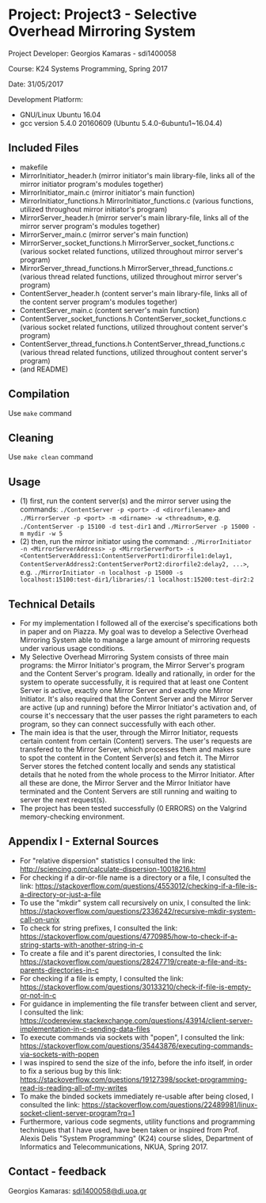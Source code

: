 # Project: Project3 - Selective Overhead Mirroring System

Project Developer: Georgios Kamaras - sdi1400058

Course: K24 Systems Programming, Spring 2017

Date: 31/05/2017

Development Platform:
*	GNU/Linux Ubuntu 16.04
*	gcc version 5.4.0 20160609 (Ubuntu 5.4.0-6ubuntu1~16.04.4)

## Included Files
*	makefile
*	MirrorInitiator_header.h (mirror initiator's main library-file, links all of the
	mirror initiator program's modules together)
*	MirrorInitiator_main.c (mirror initiator's main function)
*	MirrorInitiator_functions.h MirrorInitiator_functions.c (various functions, utilized throughout
	mirror initiator's program)
*	MirrorServer_header.h (mirror server's main library-file, links all of the
	mirror server program's modules together)
*	MirrorServer_main.c (mirror server's main function)
*	MirrorServer_socket_functions.h MirrorServer_socket_functions.c (various socket related functions,
	utilized throughout mirror server's program)
*	MirrorServer_thread_functions.h MirrorServer_thread_functions.c (various thread related functions,
	utilized throughout mirror server's program)
*	ContentServer_header.h (content server's main library-file, links all of the
	content server program's modules together)
*	ContentServer_main.c (content server's main function)
*	ContentServer_socket_functions.h ContentServer_socket_functions.c (various socket related functions,
	utilized throughout content server's program)
*	ContentServer_thread_functions.h ContentServer_thread_functions.c (various thread related functions,
	utilized throughout content server's program)
*	(and README)

## Compilation
Use ```make``` command

## Cleaning
Use ```make clean``` command

## Usage
*	(1) first, run the content server(s) and the mirror server using the commands: ```./ContentServer -p <port> -d <dirorfilename>``` and ```./MirrorServer -p <port> -m <dirname> -w <threadnum>```,
	e.g. ```./ContentServer -p 15100 -d test-dir1``` and ```./MirrorServer -p 15000 -m mydir -w 5```
*	(2) then, run the mirror initiator using the command: ```./MirrorInitiator -n <MirrorServerAddress> -p <MirrorServerPort> -s <ContentServerAddress1:ContentServerPort1:dirorfile1:delay1, ContentServerAddress2:ContentServerPort2:dirorfile2:delay2, ...>```,
	e.g. ```./MirrorInitiator -n localhost -p 15000 -s localhost:15100:test-dir1/libraries/:1 localhost:15200:test-dir2:2```

## Technical Details
*	For my implementation I followed all of the exercise's specifications both in paper and on Piazza.
	My goal was to develop a Selective Overhead Mirroring System able to manage a large amount of
	mirroring requests under various usage conditions.
*	My Selective Overhead Mirroring System consists of three main programs: the Mirror Initiator's program,
	the Mirror Server's program and the Content Server's program. Ideally and rationally, in order for the
	system to operate successfully, it is required that at least one Content Server is active, exactly one
	Mirror Server and exactly one Mirror Initiator. It's also required that the Content Server and the Mirror
	Server are active (up and running) before the Mirror Initiator's activation and, of course it's neccessary
	that the user passes the right parameters to each program, so they can connect successfully with each
	other.
*	The main idea is that the user, through the Mirror Initiator, requests certain content from certain
	(Content) servers. The user's requests are transfered to the Mirror Server, which processes them and
	makes sure to spot the content in the Content Server(s) and fetch it. The Mirror Server stores the fetched
	content locally and sends any statistical details that he noted from the whole process to the Mirror Initiator.
	After all these are done, the Mirror Server and the Mirror Initiator have terminated and the Content Servers
	are still running and waiting to server the next request(s).
*	The project has been tested successfully (0 ERRORS) on the Valgrind memory-checking environment.

## Appendix I - External Sources
*	For "relative dispersion" statistics I consulted the link: http://sciencing.com/calculate-dispersion-10018216.html
*	For checking if a dir-or-file name is a directory or a file, I consulted the link:
	https://stackoverflow.com/questions/4553012/checking-if-a-file-is-a-directory-or-just-a-file
*	To use the "mkdir" system call recursively on unix, I consulted the link:
	https://stackoverflow.com/questions/2336242/recursive-mkdir-system-call-on-unix
*	To check for string prefixes, I consulted the link:
	https://stackoverflow.com/questions/4770985/how-to-check-if-a-string-starts-with-another-string-in-c
*	To create a file and it's parent directories, I consulted the link:
	https://stackoverflow.com/questions/28247719/create-a-file-and-its-parents-directories-in-c
*	For checking if a file is empty, I consulted the link:
	https://stackoverflow.com/questions/30133210/check-if-file-is-empty-or-not-in-c
*	For guidance in implementing the file transfer between client and server, I consulted the link:
	https://codereview.stackexchange.com/questions/43914/client-server-implementation-in-c-sending-data-files
*	To execute commands via sockets with "popen", I consulted the link:
	https://stackoverflow.com/questions/35443876/executing-commands-via-sockets-with-popen
*	I was inspired to send the size of the info, before the info itself, in order to fix a serious bug by this
	link: https://stackoverflow.com/questions/19127398/socket-programming-read-is-reading-all-of-my-writes
*	To make the binded sockets immediately re-usable after being closed, I consulted the link:
	https://stackoverflow.com/questions/22489981/linux-socket-client-server-program?rq=1
*	Furthermore, various code segments, utility functions and programming techniques that I have used, have been
	taken or inspired from Prof. Alexis Delis "System Programming" (K24) course slides,
	Department of Informatics and Telecommunications, NKUA, Spring 2017.

## Contact - feedback
Georgios Kamaras: sdi1400058@di.uoa.gr
